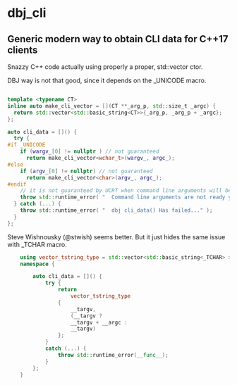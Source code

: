 # dbj_cli

## Generic modern way to obtain CLI data for C++17 clients

Snazzy C++ code actually using properly a proper, std::vector ctor.

DBJ way is not that good, since it depends on the _UNICODE macro.
```cpp

template <typename CT>
inline auto make_cli_vector = [](CT **_arg_p, std::size_t _argc) {
  return std::vector<std::basic_string<CT>>{_arg_p, _arg_p + _argc};
};

auto cli_data = []() {
  try {
#if _UNICODE
    if (wargv_[0] != nullptr ) // not guaranteed
      return make_cli_vector<wchar_t>(wargv_, argc_);
#else
    if (argv_[0] != nullptr) // not guaranteed
      return make_cli_vector<char>(argv_, argc_);
#endif
    // it is not guaranteed by UCRT when command line arguments will be ready
    throw std::runtime_error( "  Command line arguments are not ready yet");
  } catch (...) {
    throw std::runtime_error( "  dbj cli_data() Has failed..." );
  }
};
```

Steve Wishnousky (@stwish) seems better. But it just hides the same issue with _TCHAR macro.

```cpp
	using vector_tstring_type = std::vector<std::basic_string<_TCHAR> >;
	namespace {

		auto cli_data = []() {
			try {
				return
					vector_tstring_type
				{
					__targv,
					(__targv ?
					__targv + __argc :
					__targv)
				};
			}
			catch (...) {
				throw std::runtime_error(__func__);
			}
		};
	}
```
